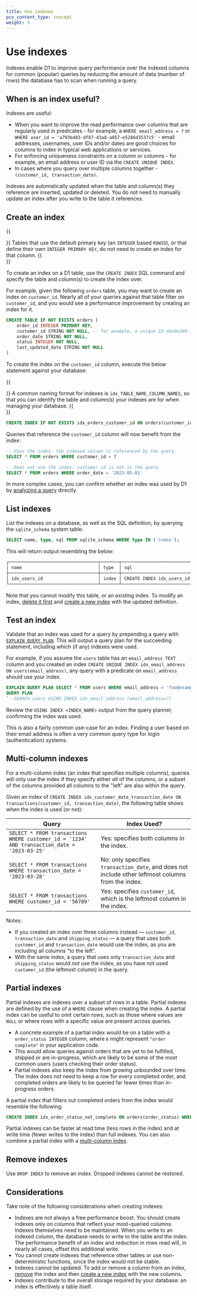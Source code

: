 ```yaml
---
title: Use indexes
pcx_content_type: concept
weight: 3
---
```


# Use indexes

Indexes enable D1 to improve query performance over the indexed columns for common (popular) queries by reducing the amount of data (number of rows) the database has to scan when running a query.

## When is an index useful?

Indexes are useful:

* When you want to improve the read performance over columns that are regularly used in predicates - for example, a `WHERE email_address = ?` or `WHERE user_id = 'a793b483-df87-43a8-a057-e5286d3537c5'` - email addresses, usernames, user IDs and/or dates are good choices for columns to index in typical web applications or services.
* For enforcing uniqueness constraints on a column or columns - for example, an email address or user ID via the `CREATE UNIQUE INDEX`.
* In cases where you query over multiple columns together - `(customer_id, transaction_date)`.

Indexes are automatically updated when the table and column(s) they reference are inserted, updated or deleted. You do not need to manually update an index after you write to the table it references.

## Create an index

{{<Aside type="note">}}
Tables that use the default primary key (an `INTEGER` based `ROWID`), or that define their own `INTEGER PRIMARY KEY`, do not need to create an index for that column.
{{</Aside>}}

To create an index on a D1 table, use the `CREATE INDEX` SQL command and specify the table and column(s) to create the index over.

For example, given the following `orders` table, you may want to create an index on `customer_id`. Nearly all of your queries against that table filter on `customer_id`, and you would see a performance improvement by creating an index for it.

```sql
CREATE TABLE IF NOT EXISTS orders (
    order_id INTEGER PRIMARY KEY,
    customer_id STRING NOT NULL, -- for example, a unique ID aba0e360-1e04-41b3-91a0-1f2263e1e0fb
    order_date STRING NOT NULL,
    status INTEGER NOT NULL,
    last_updated_date STRING NOT NULL
)
```

To create the index on the `customer_id` column, execute the below statement against your database: 

{{<Aside type="note">}}
A common naming format for indexes is `idx_TABLE_NAME_COLUMN_NAMES`, so that you can identify the table and column(s) your indexes are for when managing your database.
{{</Aside>}}

```sql
CREATE INDEX IF NOT EXISTS idx_orders_customer_id ON orders(customer_id)
```

Queries that reference the `customer_id` column will now benefit from the index:

```sql
-- Uses the index: the indexed column is referenced by the query.
SELECT * FROM orders WHERE customer_id = ?

-- Does not use the index: customer_id is not in the query.
SELECT * FROM orders WHERE order_date = '2023-05-01'
```

In more complex cases, you can confirm whether an index was used by D1 by [analyzing a query](#test-an-index) directly.

## List indexes

List the indexes on a database, as well as the SQL definition, by querying the `sqlite_schema` system table:

```sql
SELECT name, type, sql FROM sqlite_schema WHERE type IN ('index');
```

This will return output resembling the below:

```sh
┌──────────────────────────────────┬───────┬────────────────────────────────────────┐
│ name                             │ type  │ sql                                    │
├──────────────────────────────────┼───────┼────────────────────────────────────────┤
│ idx_users_id                     │ index │ CREATE INDEX idx_users_id ON users(id) │
└──────────────────────────────────┴───────┴────────────────────────────────────────┘
```

Note that you cannot modify this table, or an existing index. To modify an index, [delete it first](#remove-indexes) and [create a new index](#create-an-index) with the updated definition.

## Test an index

Validate that an index was used for a query by prepending a query with [`EXPLAIN QUERY PLAN`](https://www.sqlite.org/eqp.html). This will output a query plan for the succeeding statement, including which (if any) indexes were used.

For example, if you assume the `users` table has an `email_address TEXT` column and you created an index `CREATE UNIQUE INDEX idx_email_address ON users(email_address)`, any query with a predicate on `email_address` should use your index. 

```sql
EXPLAIN QUERY PLAN SELECT * FROM users WHERE email_address = 'foo@example.com';
QUERY PLAN
`--SEARCH users USING INDEX idx_email_address (email_address=?)
```

Review the `USING INDEX <INDEX_NAME>` output from the query planner, confirming the index was used.

This is also a fairly common use-case for an index. Finding a user based on their email address is often a very common query type for login (authentication) systems.

## Multi-column indexes

For a multi-column index (an index that specifies multiple columns), queries will only use the index if they specify either _all_ of the columns, or a subset of the columns provided all columns to the "left" are also within the query.

Given an index of `CREATE INDEX idx_customer_date_transaction_date ON transactions(customer_id, transaction_date)`, the following table shows when the index is used (or not):

| Query                                                             | Index Used?   |
| ----------------------------------------------------------------- | ------------- |
| `SELECT * FROM transactions WHERE customer_id = '1234' AND transaction_date = '2023-03-25'` | Yes: specifies both columns in the index. |
| `SELECT * FROM transactions WHERE transaction_date = '2023-03-28'` | No: only specifies `transaction_date`, and does not include other leftmost columns from the index. |
| `SELECT * FROM transactions WHERE customer_id = '56789'` | Yes: specifies `customer_id`, which is the leftmost column in the index. |
  
Notes:

* If you created an index over three columns instead — `customer_id`, `transaction_date` and `shipping_status` — a query that uses both `customer_id` and `transaction_date` would use the index, as you are including all columns "to the left".
* With the same index, a query that uses only `transaction_date` and `shipping_status` would _not_ use the index, as you have not used `customer_id` (the leftmost column) in the query.

## Partial indexes

Partial indexes are indexes over a subset of rows in a table. Partial indexes are defined by the use of a `WHERE` clause when creating the index. A partial index can be useful to omit certain rows, such as those where values are `NULL` or where rows with a specific value are present across queries.

* A concrete example of a partial index would be on a table with a `order_status INTEGER` column, where `6` might represent `"order complete"` in your application code.
* This would allow queries against orders that are yet to be fulfilled, shipped or are in-progress, which are likely to be some of the most common users (users checking their order status).
* Partial indexes also keep the index from growing unbounded over time. The index does not need to keep a row for every completed order, and completed orders are likely to be queried far fewer times than in-progress orders.

A partial index that filters out completed orders from the index would resemble the following:

```sql
CREATE INDEX idx_order_status_not_complete ON orders(order_status) WHERE order_status != 6
```

Partial indexes can be faster at read time (less rows in the index) and at write time (fewer writes to the index) than full indexes. You can also combine a partial index with a [multi-column index](#multi-column-indexes).

## Remove indexes

Use `DROP INDEX` to remove an index. Dropped indexes cannot be restored.

## Considerations

Take note of the following considerations when creating indexes:

* Indexes are not always a free performance boost. You should create indexes only on columns that reflect your most-queried columns. Indexes themselves need to be maintained. When you write to an indexed column, the database needs to write to the table and the index. The performance benefit of an index and reduction in rows read will, in nearly all cases, offset this additional write.
* You cannot create indexes that reference other tables or use non-deterministic functions, since the index would not be stable.
* Indexes cannot be updated. To add or remove a column from an index, [remove](#remove-indexes) the index and then [create a new index](#create-an-index) with the new columns.
* Indexes contribute to the overall storage required by your database: an index is effectively a table itself.
